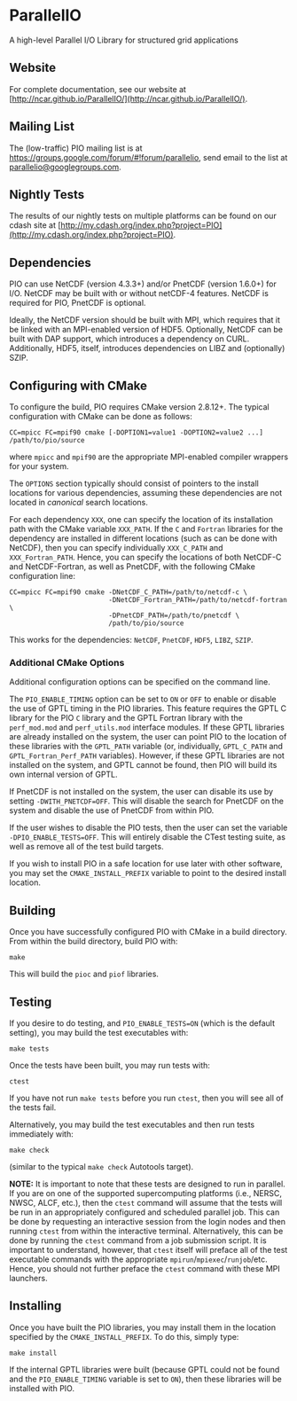 # ParallelIO

A high-level Parallel I/O Library for structured grid applications

## Website

For complete documentation, see our website at
[http://ncar.github.io/ParallelIO/](http://ncar.github.io/ParallelIO/).

## Mailing List

The (low-traffic) PIO mailing list is at
https://groups.google.com/forum/#!forum/parallelio, send email to the
list at parallelio@googlegroups.com.

## Nightly Tests

The results of our nightly tests on multiple platforms can be found on our
cdash site at [http://my.cdash.org/index.php?project=PIO](http://my.cdash.org/index.php?project=PIO).

## Dependencies

PIO can use NetCDF (version 4.3.3+) and/or PnetCDF (version 1.6.0+)
for I/O. NetCDF may be built with or without netCDF-4 features. NetCDF
is required for PIO, PnetCDF is optional.

Ideally, the NetCDF version should be built with MPI, which requires that it
be linked with an MPI-enabled version of HDF5.  Optionally, NetCDF can be 
built with DAP support, which introduces a dependency on CURL.  Additionally,
HDF5, itself, introduces dependencies on LIBZ and (optionally) SZIP.

## Configuring with CMake

To configure the build, PIO requires CMake version 2.8.12+.  The typical
configuration with CMake can be done as follows:

```
CC=mpicc FC=mpif90 cmake [-DOPTION1=value1 -DOPTION2=value2 ...] /path/to/pio/source
```

where `mpicc` and `mpif90` are the appropriate MPI-enabled compiler wrappers
for your system.

The `OPTIONS` section typically should consist of pointers to the install
locations for various dependencies, assuming these dependencies are not 
located in *canonical* search locations.  

For each dependency `XXX`, one can specify the location of its 
installation path with the CMake variable `XXX_PATH`.  If the `C` and
`Fortran` libraries for the dependency are installed in different locations
(such as can be done with NetCDF), then you can specify individually
`XXX_C_PATH` and `XXX_Fortran_PATH`.  Hence, you can specify the locations
of both NetCDF-C and NetCDF-Fortran, as well as PnetCDF, with the following
CMake configuration line:

```
CC=mpicc FC=mpif90 cmake -DNetCDF_C_PATH=/path/to/netcdf-c \
                         -DNetCDF_Fortran_PATH=/path/to/netcdf-fortran \
                         -DPnetCDF_PATH=/path/to/pnetcdf \
                         /path/to/pio/source
```

This works for the dependencies: `NetCDF`, `PnetCDF`, `HDF5`, `LIBZ`, `SZIP`.

### Additional CMake Options

Additional configuration options can be specified on the command line.

The `PIO_ENABLE_TIMING` option can be set to `ON` or `OFF` to enable or
disable the use of GPTL timing in the PIO libraries.  This feature requires
the GPTL C library for the PIO `C` library and the GPTL Fortran library with
the `perf_mod.mod` and `perf_utils.mod` interface modules.  If these GPTL
libraries are already installed on the system, the user can point PIO to the
location of these libraries with the `GPTL_PATH` variable (or, individually,
`GPTL_C_PATH` and `GPTL_Fortran_Perf_PATH` variables).  However, if these
GPTL libraries are not installed on the system, and GPTL cannot be found,
then PIO will build its own internal version of GPTL.  

If PnetCDF is not installed on the system, the user can disable its use by
setting `-DWITH_PNETCDF=OFF`.  This will disable the search for PnetCDF on the
system and disable the use of PnetCDF from within PIO.

If the user wishes to disable the PIO tests, then the user can set the
variable `-DPIO_ENABLE_TESTS=OFF`.  This will entirely disable the CTest 
testing suite, as well as remove all of the test build targets.

If you wish to install PIO in a safe location for use later with other
software, you may set the `CMAKE_INSTALL_PREFIX` variable to point to the
desired install location.

## Building

Once you have successfully configured PIO with CMake in a build directory.
From within the build directory, build PIO with:

```
make
```

This will build the `pioc` and `piof` libraries.

## Testing

If you desire to do testing, and `PIO_ENABLE_TESTS=ON` (which is the default
setting), you may build the test executables with:

```
make tests
```

Once the tests have been built, you may run tests with:

```
ctest
```

If you have not run `make tests` before you run `ctest`, then you will see
all of the tests fail.

Alternatively, you may build the test executables and then run tests 
immediately with:

```
make check
```

(similar to the typical `make check` Autotools target).

**NOTE:** It is important to note that these tests are designed to run in parallel.
If you are on one of the supported supercomputing platforms (i.e., NERSC, NWSC, ALCF, 
etc.), then the `ctest` command will assume that the tests will be run in an appropriately
configured and scheduled parallel job.  This can be done by requesting an interactive
session from the login nodes and then running `ctest` from within the interactive
terminal.  Alternatively, this can be done by running the `ctest` command from a
job submission script.  It is important to understand, however, that `ctest` itself
will preface all of the test executable commands with the appropriate `mpirun`/`mpiexec`/`runjob`/etc.
Hence, you should not further preface the `ctest` command with these MPI launchers.

## Installing

Once you have built the PIO libraries, you may install them in the location
specified by the `CMAKE_INSTALL_PREFIX`.  To do this, simply type:

```
make install
```

If the internal GPTL libraries were built (because GPTL could not be found
and the `PIO_ENABLE_TIMING` variable is set to `ON`), then these libraries
will be installed with PIO.
